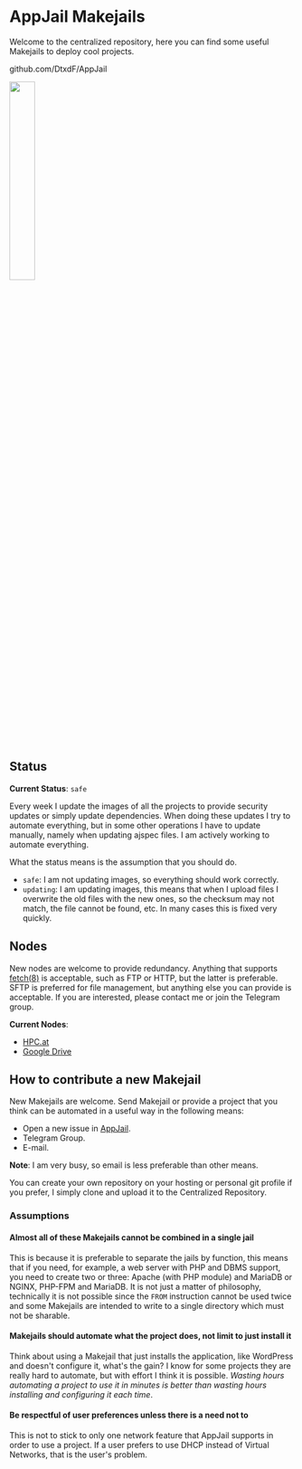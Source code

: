 # AppJail Makejails

Welcome to the centralized repository, here you can find some useful Makejails to deploy cool projects.

github.com/DtxdF/AppJail

<img src="https://avatars.githubusercontent.com/u/124508626?s=200&v=4" width="30%" height="auto">

## Status

**Current Status**: `safe`

Every week I update the images of all the projects to provide security updates or simply update dependencies. When doing these updates I try to automate everything, but in some other operations I have to update manually, namely when updating ajspec files. I am actively working to automate everything.

What the status means is the assumption that you should do.

* `safe`: I am not updating images, so everything should work correctly.
* `updating`: I am updating images, this means that when I upload files I overwrite the old files with the new ones, so the checksum may not match, the file cannot be found, etc. In many cases this is fixed very quickly.

## Nodes

New nodes are welcome to provide redundancy. Anything that supports [fetch(8)](https://man.freebsd.org/cgi/man.cgi?query=fetch&apropos=0&sektion=0&manpath=FreeBSD+13.2-RELEASE+and+Ports&arch=default&format=html) is acceptable, such as FTP or HTTP, but the latter is preferable. SFTP is preferred for file management, but anything else you can provide is acceptable. If you are interested, please contact me or join the Telegram group.

**Current Nodes**:

* [HPC.at](http://appjail.hpc.at/)
* [Google Drive](https://drive.google.com/drive/folders/1GSU3EqDwPH1Q_08Xbcwc0c4b5XcJ7TJd)

## How to contribute a new Makejail

New Makejails are welcome. Send Makejail or provide a project that you think can be automated in a useful way in the following means:

* Open a new issue in [AppJail](https://github.com/DtxdF/AppJail/issues/new).
* Telegram Group.
* E-mail.

**Note**: I am very busy, so email is less preferable than other means.

You can create your own repository on your hosting or personal git profile if you prefer, I simply clone and upload it to the Centralized Repository.

### Assumptions

#### Almost all of these Makejails cannot be combined in a single jail

This is because it is preferable to separate the jails by function, this means that if you need, for example, a web server with PHP and DBMS support, you need to create two or three: Apache (with PHP module) and MariaDB or NGINX, PHP-FPM and MariaDB. It is not just a matter of philosophy, technically it is not possible since the `FROM` instruction cannot be used twice and some Makejails are intended to write to a single directory which must not be sharable.

#### Makejails should automate what the project does, not limit to just install it

Think about using a Makejail that just installs the application, like WordPress and doesn't configure it, what's the gain? I know for some projects they are really hard to automate, but with effort I think it is possible. *Wasting hours automating a project to use it in minutes is better than wasting hours installing and configuring it each time*.

#### Be respectful of user preferences unless there is a need not to

This is not to stick to only one network feature that AppJail supports in order to use a project. If a user prefers to use DHCP instead of Virtual Networks, that is the user's problem.
